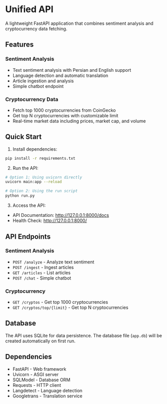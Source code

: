 # Unified API

A lightweight FastAPI application that combines sentiment analysis and cryptocurrency data fetching.

## Features

### Sentiment Analysis
- Text sentiment analysis with Persian and English support
- Language detection and automatic translation
- Article ingestion and analysis
- Simple chatbot endpoint

### Cryptocurrency Data
- Fetch top 1000 cryptocurrencies from CoinGecko
- Get top N cryptocurrencies with customizable limit
- Real-time market data including prices, market cap, and volume

## Quick Start

1. Install dependencies:
```bash
pip install -r requirements.txt
```

2. Run the API:
```bash
# Option 1: Using uvicorn directly
uvicorn main:app --reload

# Option 2: Using the run script
python run.py
```

3. Access the API:
- API Documentation: http://127.0.0.1:8000/docs
- Health Check: http://127.0.0.1:8000/

## API Endpoints

### Sentiment Analysis
- `POST /analyze` - Analyze text sentiment
- `POST /ingest` - Ingest articles
- `GET /articles` - List articles
- `POST /chat` - Simple chatbot

### Cryptocurrency
- `GET /cryptos` - Get top 1000 cryptocurrencies
- `GET /cryptos/top/{limit}` - Get top N cryptocurrencies

## Database

The API uses SQLite for data persistence. The database file (`app.db`) will be created automatically on first run.

## Dependencies

- FastAPI - Web framework
- Uvicorn - ASGI server
- SQLModel - Database ORM
- Requests - HTTP client
- Langdetect - Language detection
- Googletrans - Translation service

